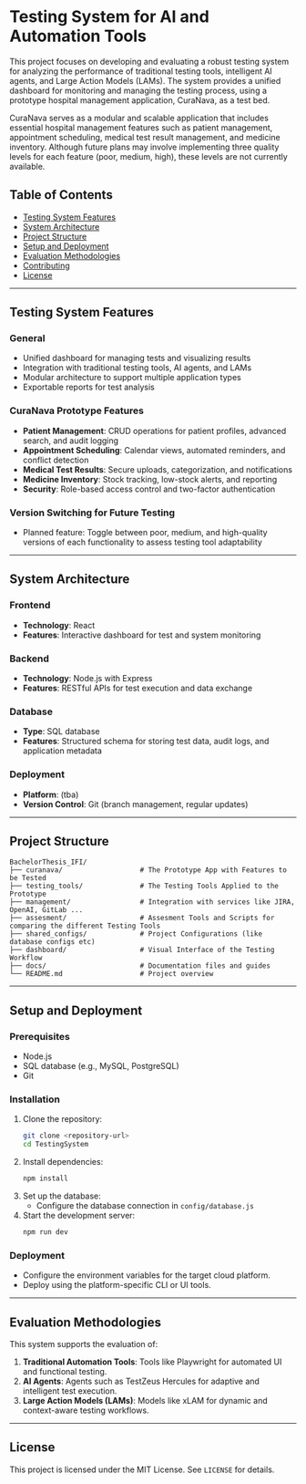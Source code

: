 # Testing System for AI and Automation Tools

This project focuses on developing and evaluating a robust testing system for analyzing the performance of traditional testing tools, intelligent AI agents, and Large Action Models (LAMs). The system provides a unified dashboard for monitoring and managing the testing process, using a prototype hospital management application, CuraNava, as a test bed.

CuraNava serves as a modular and scalable application that includes essential hospital management features such as patient management, appointment scheduling, medical test result management, and medicine inventory. Although future plans may involve implementing three quality levels for each feature (poor, medium, high), these levels are not currently available.

## Table of Contents
- [Testing System Features](#testing-system-features)
- [System Architecture](#system-architecture)
- [Project Structure](#project-structure)
- [Setup and Deployment](#setup-and-deployment)
- [Evaluation Methodologies](#evaluation-methodologies)
- [Contributing](#contributing)
- [License](#license)

---

## Testing System Features

### General
- Unified dashboard for managing tests and visualizing results
- Integration with traditional testing tools, AI agents, and LAMs
- Modular architecture to support multiple application types
- Exportable reports for test analysis

### CuraNava Prototype Features
- **Patient Management**: CRUD operations for patient profiles, advanced search, and audit logging
- **Appointment Scheduling**: Calendar views, automated reminders, and conflict detection
- **Medical Test Results**: Secure uploads, categorization, and notifications
- **Medicine Inventory**: Stock tracking, low-stock alerts, and reporting
- **Security**: Role-based access control and two-factor authentication

### Version Switching for Future Testing
- Planned feature: Toggle between poor, medium, and high-quality versions of each functionality to assess testing tool adaptability

---

## System Architecture

### Frontend
- **Technology**: React
- **Features**: Interactive dashboard for test and system monitoring

### Backend
- **Technology**: Node.js with Express
- **Features**: RESTful APIs for test execution and data exchange

### Database
- **Type**: SQL database
- **Features**: Structured schema for storing test data, audit logs, and application metadata

### Deployment
- **Platform**: (tba)
- **Version Control**: Git (branch management, regular updates)

---

## Project Structure

```
BachelorThesis_IFI/
├── curanava/                   # The Prototype App with Features to be Tested
├── testing_tools/              # The Testing Tools Applied to the Prototype
├── management/                 # Integration with services like JIRA, OpenAI, GitLab ...
├── assesment/                  # Assesment Tools and Scripts for comparing the different Testing Tools
├── shared_configs/             # Project Configurations (like database configs etc)
├── dashboard/                  # Visual Interface of the Testing Workflow
├── docs/                       # Documentation files and guides
└── README.md                   # Project overview
```

---

## Setup and Deployment

### Prerequisites
- Node.js
- SQL database (e.g., MySQL, PostgreSQL)
- Git

### Installation
1. Clone the repository:
   ```bash
   git clone <repository-url>
   cd TestingSystem
   ```
2. Install dependencies:
   ```bash
   npm install
   ```
3. Set up the database:
   - Configure the database connection in `config/database.js`
4. Start the development server:
   ```bash
   npm run dev
   ```

### Deployment
- Configure the environment variables for the target cloud platform.
- Deploy using the platform-specific CLI or UI tools.

---

## Evaluation Methodologies

This system supports the evaluation of:
1. **Traditional Automation Tools**: Tools like Playwright for automated UI and functional testing.
2. **AI Agents**: Agents such as TestZeus Hercules for adaptive and intelligent test execution.
3. **Large Action Models (LAMs)**: Models like xLAM for dynamic and context-aware testing workflows.

---

## License

This project is licensed under the MIT License. See `LICENSE` for details.
